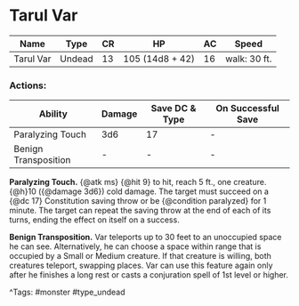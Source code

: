 # Tarul Var

| Name | Type | CR | HP | AC | Speed |
|------|------|----|----|----|-------|
| Tarul Var | Undead | 13 | 105 (14d8 + 42) | 16 | walk: 30 ft. |

### Actions:

| Ability | Damage | Save DC & Type | On Successful Save |
|---------|--------|----------------|--------------------|
| Paralyzing Touch | 3d6 | 17 | - |
| Benign Transposition | - | - | - |


**Paralyzing Touch.** {@atk ms} {@hit 9} to hit, reach 5 ft., one creature. {@h}10 ({@damage 3d6}) cold damage. The target must succeed on a {@dc 17} Constitution saving throw or be {@condition paralyzed} for 1 minute. The target can repeat the saving throw at the end of each of its turns, ending the effect on itself on a success.

**Benign Transposition.** Var teleports up to 30 feet to an unoccupied space he can see. Alternatively, he can choose a space within range that is occupied by a Small or Medium creature. If that creature is willing, both creatures teleport, swapping places. Var can use this feature again only after he finishes a long rest or casts a conjuration spell of 1st level or higher.

^Tags: #monster #type_undead